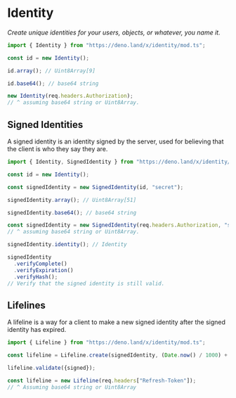 # Identity

_Create unique identities for your users, objects, or whatever, you name it._

```ts
import { Identity } from "https://deno.land/x/identity/mod.ts";

const id = new Identity();

id.array(); // Uint8Array[9]

id.base64(); // base64 string

new Identity(req.headers.Authorization);
// ^ assuming base64 string or Uint8Array.
```

## Signed Identities

A signed identity is an identity signed by the server, used for believing that
the client is who they say they are.

```ts
import { Identity, SignedIdentity } from "https://deno.land/x/identity/mod.ts";

const id = new Identity();

const signedIdentity = new SignedIdentity(id, "secret");

signedIdentity.array(); // Uint8Array[51]

signedIdentity.base64(); // base64 string

const signedIdentity = new SignedIdentity(req.headers.Authorization, "secret");
// ^ assuming base64 string or Uint8Array.

signedIdentity.identity(); // Identity

signedIdentity
  .verifyComplete()
  .verifyExpiration()
  .verifyHash();
// Verify that the signed identity is still valid.
```

## Lifelines

A lifeline is a way for a client to make a new signed identity after the signed
identity has expired.

```ts
import { Lifeline } from "https://deno.land/x/identity/mod.ts";

const lifeline = Lifeline.create(signedIdentity, (Date.now() / 1000) + 604800);

lifeline.validate({signed});

const lifeline = new Lifeline(req.headers["Refresh-Token"]);
// ^ Assuming base64 string or Uint8Array
```
